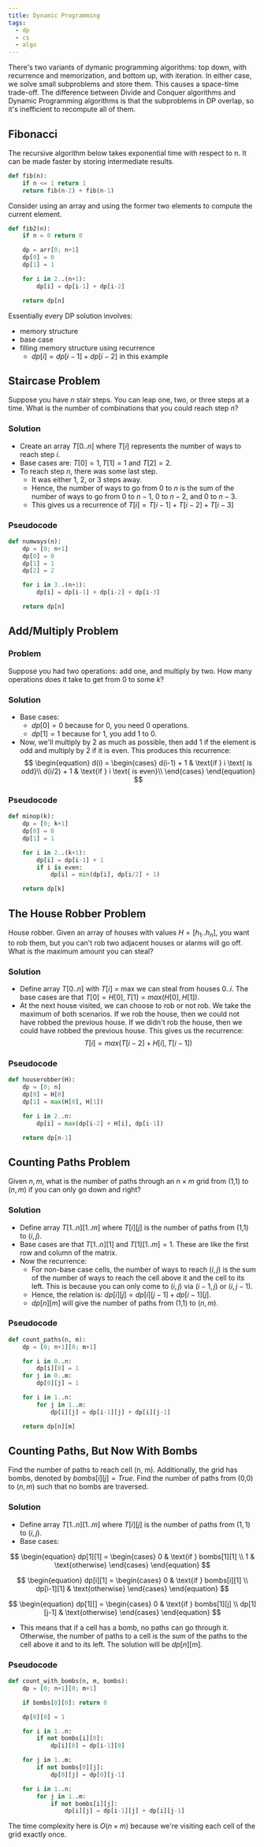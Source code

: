 ```yaml
---
title: Dynamic Programming
tags:
  - dp
  - cs
  - algo
---
```


There's two variants of dymanic programming algorithms: top down, with recurrence and memorization, and bottom up, with iteration. In either case, we solve small subproblems and store them. This causes a space-time trade-off. The difference between Divide and Conquer algorithms and Dynamic Programming algorithms is that the subproblems in DP overlap, so it's inefficient to recompute all of them.

## Fibonacci
The recursive algorithm below takes exponential time with respect to n. It can be made faster by storing intermediate results.

```python
def fib(n):
	if n <= 1 return 1
	return fib(n-2) + fib(n-1)
```

Consider using an array and using the former two elements to compute the current element.

```python
def fib2(n):
	if n = 0 return 0

	dp = arr[0; n+1]
	dp[0] = 0
	dp[1] = 1

	for i in 2..(n+1):
		dp[i] = dp[i-1] + dp[i-2]

	return dp[n]
```

Essentially every DP solution involves:
- memory structure
- base case
- filling memory structure using recurrence
	- $dp[i] = dp[i-1] + dp[i-2]$ in this example

## Staircase Problem
Suppose you have $n$ stair steps. You can leap one, two, or three steps at a time. What is the number of combinations that you could reach step $n$?

### Solution
- Create an array $T[0..n]$ where $T[i]$ represents the number of ways to reach step $i$. 
- Base cases are: $T[0] = 1, T[1] = 1$ and $T[2]=2$.
- To reach step $n$, there was some last step.
	- It was either 1, 2, or 3 steps away.
	- Hence, the number of ways to go from 0 to $n$ is the sum of the number of ways to go from 0 to $n-1$, 0 to $n-2$, and 0 to $n-3$.
	- This gives us a recurrence of $T[i] = T[i-1] + T[i-2] + T[i-3]$
### Pseudocode
```python
def numways(n):
	dp = [0; n+1]
	dp[0] = 0
	dp[1] = 1
	dp[2] = 2

	for i in 3..(n+1):
		dp[i] = dp[i-1] + dp[i-2] + dp[i-3]

	return dp[n]
```
## Add/Multiply Problem
### Problem
Suppose you had two operations: add one, and multiply by two. How many operations does it take to get from 0 to some $k$?
### Solution
- Base cases:
	- $dp[0] = 0$ because for 0, you need 0 operations.
	- $dp[1] = 1$ because for 1, you add 1 to 0.
- Now, we'll multiply by 2 as much as possible, then add 1 if the element is odd and multiply by 2 if it is even. This produces this recurrence:
$$
\begin{equation}
d(i) = 
\begin{cases}
    d(i-1) + 1 & \text{if } i \text{ is odd}\\
    d(i/2) + 1 & \text{if } i \text{ is even}\\
\end{cases}
\end{equation}
$$
### Pseudocode
```python
def minop(k):
	dp = [0; k+1]
	dp[0] = 0
	dp[1] = 1

	for i in 2..(k+1):
		dp[i] = dp[i-1] + 1
		if i is even:
			dp[i] = min(dp[i], dp[i/2] + 1)

	return dp[k]
```

## The House Robber Problem
House robber. Given an array of houses with values $H = [h_{1}..h_{n}]$, you want to rob them, but you can't rob two adjacent houses or alarms will go off. What is the maximum amount you can steal?

### Solution
- Define array $T[0..n]$ with $T[i]$ = max we can steal from houses $0..i$. The base cases are that $T[0] = H[0], T[1] = max(H[0], H[1])$.
- At the next house visited, we can choose to rob or not rob. We take the maximum of both scenarios. If we rob the house, then we could not have robbed the previous house. If we didn't rob the house, then we could have robbed the previous house. This gives us the recurrence:
$$T[i] = max(T[i-2] + H[i], T[i-1])$$

### Pseudocode
```python
def houserobber(H):
	dp = [0; n]
	dp[0] = H[0]
	dp[1] = max(H[0], H[1])

	for i in 2..n:
		dp[i] = max(dp[i-2] + H[i], dp[i-1])

	return dp[n-1]
```

## Counting Paths Problem
Given $n,m$, what is the number of paths through an $n \times m$ grid from (1,1) to ($n,m$) if you can only go down and right?

### Solution
- Define array $T[1..n][1..m]$ where $T[i][j]$ is the number of paths from (1,1) to ($i, j$).
- Base cases are that $T[1..n][1] \text{ and } T[1][1..m] = 1$. These are like the first row and column of the matrix.
- Now the recurrence:
	- For non-base case cells, the number of ways to reach ($i,j$) is the sum of the number of ways to reach the cell above it and the cell to its left. This is because you can only come to ($i,j$) via $(i-1, j)$ or $(i, j-1)$.
	- Hence, the relation is: $dp[i][j] = dp[i][j-1] + dp[i-1][j]$.
	- $dp[n][m]$ will give the number of paths from (1,1) to $(n,m)$.
### Pseudocode
```python
def count_paths(n, m):
	dp = [0; n+1][0; m+1]

	for i in 0..n:
		dp[i][0] = 1
	for j in 0..m:
		dp[0][j] = 1

	for i in 1..n:
		for j in 1..m:
			dp[i][j] = dp[i-1][j] + dp[i][j-1]

	return dp[n][m]
```

## Counting Paths, But Now With Bombs
Find the number of paths to reach cell (n, m). Additionally, the grid has bombs, denoted by $bombs[i][j] = True$. Find the number of paths from (0,0) to ($n, m$) such that no bombs are traversed.

### Solution
- Define array $T[1..n][1..m]$ where $T[i][j]$ is the number of paths from $(1,1)$ to $(i, j)$.
- Base cases:

$$
\begin{equation}
	dp[1][1] =
	\begin{cases}
		0 & \text{if } bombs[1][1] \\
		1 & \text{otherwise}
	\end{cases}
\end{equation}
$$

$$
\begin{equation}
dp[i][1] =
\begin{cases}
	0 & \text{if } bombs[i][1] \\
	dp[i-1][1] & \text{otherwise}
\end{cases}
\end{equation}
$$

$$
\begin{equation}
dp[1][] =
\begin{cases}
	0 & \text{if } bombs[1][j] \\
	dp[1][j-1] & \text{otherwise}
\end{cases}
\end{equation}
$$

- This means that if a cell has a bomb, no paths can go through it. Otherwise, the number of paths to a cell is the sum of the paths to the cell above it and to its left. The solution will be $dp[n][m]$.

### Pseudocode
```python
def count_with_bombs(n, m, bombs):
	dp = [0; n+1][0; m+1]

	if bombs[0][0]: return 0

	dp[0][0] = 1

	for i in 1..n:
		if not bombs[i][0]:
			dp[i][0] = dp[i-1][0]

	for j in 1..m:
		if not bombs[0][j]:
			dp[0][j] = dp[0][j-1]

	for i in 1..n:
		for j in 1..m:
			if not bombs[i][j]:
				dp[i][j] = dp[i-1][j] + dp[i][j-1]
```

The time complexity here is $O(n \times m)$ because we're visiting each cell of the grid exactly once.

